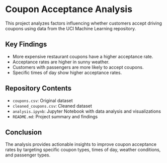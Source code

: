 
# Coupon Acceptance Analysis

This project analyzes factors influencing whether customers accept driving coupons using data from the UCI Machine Learning repository. 

## Key Findings
- More expensive restaurant coupons have a higher acceptance rate.
- Acceptance rates are higher in sunny weather.
- Customers with passengers are more likely to accept coupons.
- Specific times of day show higher acceptance rates.

## Repository Contents
- `coupons.csv`: Original dataset
- `cleaned_coupons.csv`: Cleaned dataset
- `analysis.ipynb`: Jupyter Notebook with data analysis and visualizations
- `README.md`: Project summary and findings

## Conclusion
The analysis provides actionable insights to improve coupon acceptance rates by targeting specific coupon types, times of day, weather conditions, and passenger types.
